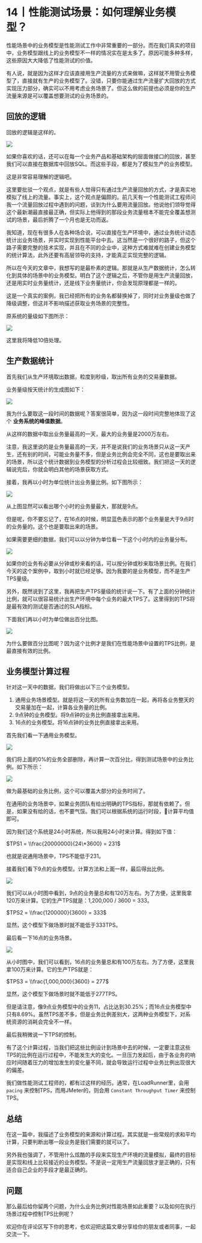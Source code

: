 # 14丨性能测试场景：如何理解业务模型？
性能场景中的业务模型是性能测试工作中非常重要的一部分。而在我们真实的项目中，业务模型跟线上的业务模型不一样的情况实在是太多了。原因可能多种多样，这些原因大大降低了性能测试的价值。

有人说，就是因为这样才应该直接用生产流量的方式来做嘛，这样就不用管业务模型了，直接就有生产的业务模型了。没错，只要你能通过生产流量扩大回放的方式实现压力部分，确实可以不用考虑业务场景了。但这么做的前提也必须是你的生产流量来源是可以覆盖想要测试的业务场景的。

## 回放的逻辑

回放的逻辑是这样的。

![](images/189010/3a64cf7335ffbc5cec29900354e918ce.jpg)

如果你喜欢的话，还可以在每一个业务产品和基础架构的层面做接口的回放，甚至我们可以直接在数据库中回放SQL。而这些手段，都是为了模拟生产的业务模型。

这是非常容易理解的逻辑吧。

这里要批驳一个观点，就是有些人觉得只有通过生产流量回放的方式，才是真实地 模拟了线上的流量。事实上，这个观点是偏颇的。前几天有一个性能测试工程师问我一个流量回放过程中遇到的问题，谈到为什么要用流量回放。他说他们领导觉得这个最新潮最直接最正确，但实际上他得到的那段业务流量根本不能完全覆盖想测试的场景，最后折腾了一个月也是无功而返。

我知道，现在有很多人在各种场合说，可以直接在生产环境中，通过业务统计动态统计出业务场景，并实时实现到性能平台中去。这当然是一个很好的路子，但这个路子需要完整的技术实现，并且在不同的企业中，这种方式难就难在创建业务模型的统计算法，此外还要有高层领导的支持，才能真正实现完整的逻辑。

所以在今天的文章中，我想写的是最朴素的逻辑。那就是从生产数据统计，怎么转化到具体的场景中的业务模型。明白了这个逻辑之后，不管你是用生产流量回放，还是用实时业务量统计，还是线下业务量统计，你会发现原理都是一样的。

这是一个真实的案例，我已经把所有的业务名都替换掉了，同时对业务量级也做了降级调整，但这并不影响描述获取业务场景的完整性。

原系统的量级如下图所示：

![](images/189010/c25bb69556b8f7f409bc620ef42c37be.png)

这里我将降低10倍处理。

## 生产数据统计

首先我们从生产环境取出数据，粒度到秒级，取出所有业务的交易量数据。

业务量级按天统计的生成图如下：

![](images/189010/b18ad11f4fb4ed38ff70aaf73d730843.png)

我为什么要取这一段时间的数据呢？答案很简单，因为这一段时间完整地体现了这个 **业务系统的峰值数据**。

从这样的数据中取出业务量最高的一天，最大的业务量是2000万左右。

注意，我这里说的是业务量最高的一天，并不是说我们的业务场景只从这一天产生，还有别的时间，可能业务量不多，但是业务比例会完全不同，这也是要取出来的场景，所以这个统计数据到业务模型的分析过程会比较细致。我们把这一天的逻辑说完后，你就会明白其他的场景获取方式。

接着，我再以小时为单位统计出业务量比例。如下图所示：

![](images/189010/48a4a0d7b640ce14406f722999c6b63a.png)

从上图显然可以看出哪个小时的业务量最大，那就是9点。

但是呢，你不要忘记了，在16点的时候，明显蓝色表示的那个业务量是大于9点时的业务量的。这个也是要取出来的场景。

如果需要更细的数据，我们可以以分钟为单位看一下这个小时内的业务量分布。

![](images/189010/78c8b548205520deb627dd033de0cb13.png)

如果你的业务有必要从分钟或秒来看的话，可以按分钟或秒来取场景比例。在我们今天的这个案例中，取到小时就已经足够。因为我要的是业务模型，而不是生产TPS量级。

另外，既然说到了这里，我再把生产TPS量级的统计说一下。有了上面的分钟统计比例，就可以很容易统计出生产环境中每个业务的最大TPS了。这里得到的TPS将是最有效的测试是否通过的SLA指标。

下面我们再以小时为单位做出百分比图。

![](images/189010/8bf4cb8e7a949dd80eff31d9be03004e.png)

为什么要做百分比图呢？因为这个比例才是我们在性能场景中设置的TPS比例，是最直接有效的比例。

## 业务模型计算过程

针对这一天中的数据，我们将做出以下三个业务模型。

1. 通用业务场景模型。就是将这一天的所有业务数加在一起，再将各业务整天的交易量加在一起，计算各业务量的比例。
2. 9点钟的业务模型。将9点钟的业务比例直接拿出来用。
3. 16点的业务模型。将16点钟的业务比例直接拿出来用。

首先我们看一下通用业务模型。

![](images/189010/b0aa820312cb9eed421ca3cded00dd74.jpg)

我们将上面的0%的业务全部删除，再计算一次百分比，得到测试场景中的业务比例。如下所示：

![](images/189010/e931d14ca74a7a5674687c1200306ace.png)

做为最基础的业务比例，这个可以覆盖大部分的业务时间了。

在通用的业务场景中，如果业务团队有给出明确的TPS指标，那就有依赖了。但是，如果没有给的话，也不要气馁。我们可以根据系统的运行时段，计算平均值即可。

因为我们这个系统是24小时系统，所以我用24小时来计算。得到如下值：

$TPS1 = \\frac{20000000}{24\*3600} = 231$

也就是说通用场景中，TPS不能低于231。

接着我们看下9点的业务模型。计算方法和上面一样，最后得出比例。

![](images/189010/8f665c118fc36fe62167dcbcc8f8f2fe.png)

我们可以从小时图中看到，9点的业务量总和有120万左右。为了方便，这里我拿120万来计算。它的生产TPS就是：1,200,000 / 3600 = 333。

$TPS2 = \\frac{1200000}{3600} = 333$

显然，这个模型下做场景时就不能低于333TPS。

最后看一下16点的业务场景。

![](images/189010/e39e694cd9c0d77d613785dd4de9d426.png)

从小时图中，我们可以看到，16点的业务量总和有100万左右。为了方便，这里我拿100万来计算。它的生产TPS就是：

$TPS3 = \\frac{1,000,000}{3600} = 277$

显然，这个模型下做场景时就不能低于277TPS。

但是请注意，像9点业务模型中的业务11，占比达到30.25%；而16点业务模型中只有8.69%。虽然TPS差不多，但是业务比例差别大，这两种业务模型下，对系统资源的消耗会完全不一样。

最后我稍微说一下TPS的控制。

有了这个计算过程，当我们把这些比例设计到场景中去的时候，一定要注意这些TPS的比例在运行过程中，不能发生大的变化。一旦压力发起后，由于各业务的响应时间随着压力的增加发生的变化量不同，就会导致运行过程中业务比例出现很大的偏差。

我们做性能测试工程师的，都有过这样的经历。通常，在LoadRunner里，会用 `pacing` 来控制TPS，而用JMeter的，则会用 `Constant Throughput Timer` 来控制TPS。

## 总结

在这一篇中，我描述了业务模型的来源和计算过程。其实就是一些常规的求和平均计算，只要判断出哪一段业务是我们需要的就可以了。

另外我也强调了，不管用什么炫酷的手段来实现生产环境的流量模拟，最终的目标是实现和线上比较接近的业务模型。不是说一定用生产流量回放才是正确的，只有适合自己企业的手段才是最正确的。

## 问题

那么最后给你留两个问题，为什么业务比例对性能场景如此重要？以及如何在执行场景过程中控制TPS比例呢？

欢迎你在评论区写下你的思考，也欢迎把这篇文章分享给你的朋友或者同事，一起交流一下。
